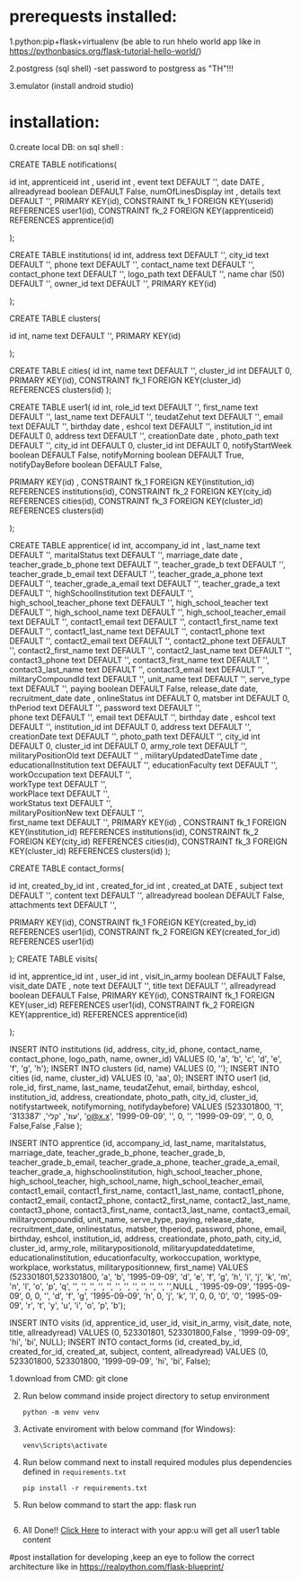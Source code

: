 # prerequests installed:

1.python:pip+flask+virtualenv (be able to run hhelo world app like in  https://pythonbasics.org/flask-tutorial-hello-world/)

2.postgress (sql shell) -set password to postgress as "TH"!!!

3.emulator (install android studio)


# installation:

0.create local DB:
       on  sql shell :
       

CREATE TABLE  notifications(

id int,
apprenticeid int ,
userid int ,
event text DEFAULT '',
date DATE ,
allreadyread boolean DEFAULT False,
numOfLinesDisplay int  ,
details text DEFAULT '',
PRIMARY KEY(id),
CONSTRAINT fk_1
      FOREIGN KEY(userid)
      REFERENCES user1(id),
CONSTRAINT fk_2
      FOREIGN KEY(apprenticeid)
      REFERENCES apprentice(id)
	 

);

CREATE TABLE institutions(
id int,
address  text DEFAULT '',
city_id text DEFAULT '',
phone  text DEFAULT '',
contact_name text DEFAULT '',
contact_phone text DEFAULT '',
logo_path text DEFAULT '',
name char (50) DEFAULT '',
owner_id text DEFAULT '',
    PRIMARY KEY(id)

);

CREATE TABLE  clusters(

id int,
name text DEFAULT '',
    PRIMARY KEY(id)

);

 CREATE TABLE  cities(
id int,
name text DEFAULT '',
cluster_id int DEFAULT 0,
    PRIMARY KEY(id),
CONSTRAINT fk_1
      FOREIGN KEY(cluster_id)
      REFERENCES clusters(id)
);

CREATE TABLE user1(
id int,
role_id text DEFAULT '',
first_name text DEFAULT '',
last_name text DEFAULT '',
teudatZehut  text DEFAULT '',
email  text DEFAULT '',
birthday  date ,
eshcol  text DEFAULT '',
institution_id  int DEFAULT 0,
address  text DEFAULT '',
creationDate  date ,
photo_path  text DEFAULT '',
city_id int DEFAULT 0,
cluster_id int DEFAULT 0,
notifyStartWeek boolean DEFAULT False,
notifyMorning boolean DEFAULT True,
notifyDayBefore boolean DEFAULT False,

PRIMARY KEY(id)
,
CONSTRAINT fk_1
      FOREIGN KEY(institution_id)
      REFERENCES institutions(id),
CONSTRAINT fk_2
      FOREIGN KEY(city_id)
      REFERENCES cities(id),
CONSTRAINT fk_3
      FOREIGN KEY(cluster_id)
      REFERENCES clusters(id)

);



CREATE TABLE apprentice(
id int,
accompany_id int ,
last_name text DEFAULT '',
maritalStatus text DEFAULT '',
marriage_date date ,
teacher_grade_b_phone text DEFAULT '',
teacher_grade_b text DEFAULT '',
teacher_grade_b_email  text DEFAULT '',
teacher_grade_a_phone text DEFAULT '',
teacher_grade_a_email  text DEFAULT '',
teacher_grade_a text DEFAULT '',
highSchoolInstitution text DEFAULT '',
high_school_teacher_phone text DEFAULT '',
high_school_teacher text DEFAULT '',
high_school_name text DEFAULT '',
high_school_teacher_email text DEFAULT '',
contact1_email text DEFAULT '',
contact1_first_name text DEFAULT '',
contact1_last_name text DEFAULT '',
contact1_phone text DEFAULT '',
contact2_email text DEFAULT '',
contact2_phone text DEFAULT '',
contact2_first_name text DEFAULT '',
contact2_last_name text DEFAULT '',
contact3_phone text DEFAULT '',
contact3_first_name text DEFAULT '',
contact3_last_name text DEFAULT '',
contact3_email text DEFAULT '',
militaryCompoundId text DEFAULT '',
unit_name text DEFAULT '',
serve_type text DEFAULT '',
paying boolean DEFAULT False,
release_date date,  
recruitment_date date ,
onlineStatus int DEFAULT 0,
matsber int DEFAULT 0,
thPeriod text DEFAULT '',
password text DEFAULT '',	
phone  text DEFAULT '',
email  text DEFAULT '',
birthday  date ,
eshcol  text DEFAULT '',
institution_id  int DEFAULT 0,
address  text DEFAULT '',
creationDate  text DEFAULT '',
photo_path  text DEFAULT '',
city_id int DEFAULT 0,
cluster_id int DEFAULT 0,
army_role text DEFAULT '',
militaryPositionOld text DEFAULT ''   , 
militaryUpdatedDateTime date ,
educationalInstitution text DEFAULT '', 
educationFaculty text DEFAULT '',       
workOccupation text DEFAULT '',         
workType text DEFAULT '',               
workPlace text DEFAULT '',              
workStatus text DEFAULT '',  
militaryPositionNew text DEFAULT '',                                  
first_name text DEFAULT '',
PRIMARY KEY(id)
,
CONSTRAINT fk_1
      FOREIGN KEY(institution_id)
      REFERENCES institutions(id),
CONSTRAINT fk_2
      FOREIGN KEY(city_id)
      REFERENCES cities(id),
CONSTRAINT fk_3
      FOREIGN KEY(cluster_id)
      REFERENCES clusters(id)
);


CREATE TABLE  contact_forms(

id int,
created_by_id int  ,
created_for_id int  ,
created_at DATE ,
subject text DEFAULT '',
content text DEFAULT '',
allreadyread boolean DEFAULT False,
attachments text DEFAULT '',

PRIMARY KEY(id),
CONSTRAINT fk_1
      FOREIGN KEY(created_by_id)
      REFERENCES user1(id),
CONSTRAINT fk_2
      FOREIGN KEY(created_for_id)
      REFERENCES user1(id)


);
CREATE TABLE  visits(

id int,
apprentice_id int  ,
user_id int  ,
visit_in_army boolean DEFAULT False,
visit_date DATE ,
note text DEFAULT '',
title text DEFAULT '',
allreadyread boolean DEFAULT False,
PRIMARY KEY(id),
CONSTRAINT fk_1
      FOREIGN KEY(user_id)
      REFERENCES user1(id),
CONSTRAINT fk_2
      FOREIGN KEY(apprentice_id)
      REFERENCES apprentice(id)

);



INSERT INTO institutions (id, address, city_id, phone, contact_name, contact_phone, logo_path, name, owner_id) VALUES
 (0, 'a', 'b', 'c', 'd', 'e', 'f', 'g', 'h');
 INSERT INTO clusters (id, name) VALUES 
(0, '');
INSERT INTO cities (id, name, cluster_id) VALUES
 (0, 'aa', 0);
INSERT INTO user1 (id, role_id, first_name, last_name, teudatZehut, email, birthday, eshcol, institution_id, address, creationdate, photo_path, city_id, cluster_id, notifystartweek, notifymorning, notifydaybefore) VALUES
 (523301800, '1', 'עוז', 'קלי', '313387', 'o@x.x', '1999-09-09', '', 0, '', '1999-09-09', '', 0, 0, False,False ,False );

INSERT INTO apprentice (id, accompany_id, last_name, maritalstatus, marriage_date, teacher_grade_b_phone, teacher_grade_b, 
teacher_grade_b_email, teacher_grade_a_phone, teacher_grade_a_email, teacher_grade_a, highschoolinstitution, 
high_school_teacher_phone, high_school_teacher, high_school_name, high_school_teacher_email, contact1_email,
 contact1_first_name, contact1_last_name, contact1_phone, contact2_email, contact2_phone, contact2_first_name,
  contact2_last_name, contact3_phone, contact3_first_name, contact3_last_name, contact3_email, militarycompoundid, 
  unit_name, serve_type, paying, release_date, recruitment_date, onlinestatus, matsber, thperiod, password, phone, email,
   birthday, eshcol, institution_id, address, creationdate, photo_path, city_id, cluster_id, army_role, militarypositionold,
    militaryupdateddatetime, educationalinstitution, educationfaculty, workoccupation, worktype, workplace, workstatus,
     militarypositionnew, first_name) 
     VALUES (523301801,523301800, 'a', 'b', '1995-09-09', 'd', 'e', 'f', 'g', 'h', 'i', 'j', 'k', 'm', 'n', 'l', 'o', 'p', 'q', '', '', '',
      '', '', '', '', '', '', '', '', '',NULL , '1995-09-09', '1995-09-09', 0, 0, '', 'd', 'f', 'g', '1995-09-09', 'h', 0, 'j', 'k', 'l',
       0, 0, '0', '0', '1995-09-09', 'r', 't', 'y',
       'u', 'i', 'o', 'p', 'b');

INSERT INTO visits (id, apprentice_id, user_id, visit_in_army, visit_date, note, title, allreadyread) VALUES 
(0, 523301801, 523301800,False , '1999-09-09', 'hi', 'bi', NULL);
INSERT INTO contact_forms (id, created_by_id, created_for_id, created_at, subject, content, allreadyread) 
VALUES (0, 523301800, 523301800, '1999-09-09', 'hi', 'bi', False);





        


       
1.download from CMD:
      git clone <this repo url>
     
      
2. Run below command inside project directory to setup environment
      ```console
      python -m venv venv
      ```

3. Activate enviroment with below command (for Windows):
      ```console
      venv\Scripts\activate
      ```

4. Run below command next to install required modules plus dependencies defined in `requirements.txt`
      ```console
      pip install -r requirements.txt
      ```

5. Run below command to start the app:
     flask run
      ```

6. All Done!! [Click Here](http://localhost:5000/) to interact with your app:u will get all user1 table content


#post installation 
for developing ,keep an eye to follow the correct architecture like in https://realpython.com/flask-blueprint/
